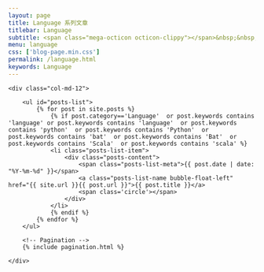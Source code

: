 ```yaml
---
layout: page
title: Language 系列文章
titlebar: Language
subtitle: <span class="mega-octicon octicon-clippy"></span>&nbsp;&nbsp; 其他语言的学习文章
menu: language
css: ['blog-page.min.css']
permalink: /language.html
keywords: Language
---
```


<div class="row">

    <div class="col-md-12">

        <ul id="posts-list">
            {% for post in site.posts %}
                {% if post.category=='Language'  or post.keywords contains 'language' or post.keywords contains 'language'  or post.keywords contains 'python'  or post.keywords contains 'Python'  or post.keywords contains 'bat'  or post.keywords contains 'Bat'  or post.keywords contains 'Scala'  or post.keywords contains 'scala' %}
                <li class="posts-list-item">
                    <div class="posts-content">
                        <span class="posts-list-meta">{{ post.date | date: "%Y-%m-%d" }}</span>
                        <a class="posts-list-name bubble-float-left" href="{{ site.url }}{{ post.url }}">{{ post.title }}</a>
                        <span class='circle'></span>
                    </div>
                </li>
                {% endif %}
            {% endfor %}
        </ul> 

        <!-- Pagination -->
        {% include pagination.html %}

    </div>

</div>
<script>
    $(document).ready(function(){

        // Enable bootstrap tooltip
        $("body").tooltip({ selector: '[data-toggle=tooltip]' });

    });
</script>